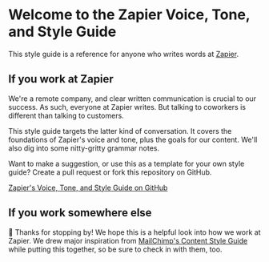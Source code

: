 # Welcome to the Zapier Voice, Tone, and Style Guide

This style guide is a reference for anyone who writes words at [Zapier](https://zapier.com/). 

## If you work at Zapier

We're a remote company, and clear written communication is crucial to our success. As such, everyone at Zapier writes. But talking to coworkers is different than talking to customers. 

This style guide targets the latter kind of conversation. It covers the foundations of Zapier's voice and tone, plus the goals for our content. We'll also dig into some nitty-gritty grammar notes.

Want to make a suggestion, or use this as a template for your own style guide? Create a pull request or fork this repository on GitHub.

[Zapier's Voice, Tone, and Style Guide on GitHub](https://zapier.com/)

<!--something about how you can make suggestions once we have the site up and running-->

## If you work somewhere else

&#128075; Thanks for stopping by! We hope this is a helpful look into how we work at Zapier. We drew major inspiration from [MailChimp's Content Style Guide](http://styleguide.mailchimp.com/) while putting this together, so be sure to check in with them, too.


